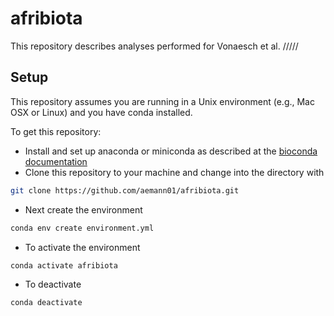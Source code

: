 # afribiota

This repository describes analyses performed for Vonaesch et al. /////

## Setup

This repository assumes you are running in a Unix environment (e.g., Mac OSX or Linux) and you have conda installed.

To get this repository:

* Install and set up anaconda or miniconda as described at the [bioconda documentation](https://bioconda.github.io/user/install.html)
* Clone this repository to your machine and change into the directory with

```bash
git clone https://github.com/aemann01/afribiota.git
```

* Next create the environment

```bash
conda env create environment.yml
```

* To activate the environment

```bash
conda activate afribiota
```

* To deactivate

```bash
conda deactivate
```
